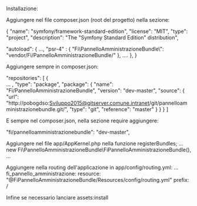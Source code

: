 Installazione:

Aggiungere nel file composer.json (root del progetto) nella sezione:

{
"name": "symfony/framework-standard-edition",
    "license": "MIT",
    "type": "project",
    "description": "The \"Symfony Standard Edition\" distribution",
    
"autoload": {
		...,
        "psr-4" : {
            "Fi\\PannelloAmministrazioneBundle\\": "vendor/Fi/PannelloAmministrazioneBundle/"
        },
        ....
    },
}    

Aggiungere sempre in composer.json:

"repositories": [
        {   
            ...
           ,
            "type": "package",
            "package": {
                "name": "Fi/PannelloAmministrazioneBundle",
                "version": "dev-master",
                "source": {
                    "url": "http://pobogdso:Sviluppo2015@gitserver.comune.intranet/git/pannelloamministrazionebundle.git/",
                    "type": "git",
                    "reference": "master"
                }
            }
        }
    ]

E sempre nel composer.json, nella sezione require aggiungere:

"fi/pannelloamministrazionebundle": "dev-master",
        

Aggiungere nel file app/AppKernel.php nella funzione registerBundles;
...
new Fi\PannelloAmministrazioneBundle\FiPannelloAmministrazioneBundle(),
...    
	
Aggiungere nella routing dell'applicazione in app/config/routing.yml:
...
fi_pannello_amministrazione:
    resource: "@FiPannelloAmministrazioneBundle/Resources/config/routing.yml"
    prefix:   /

Infine se necessario lanciare assets:install
